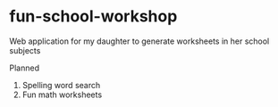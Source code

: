# fun-school-workshop
Web application for my daughter to generate worksheets in her school subjects

Planned
1. Spelling word search
2. Fun math worksheets

